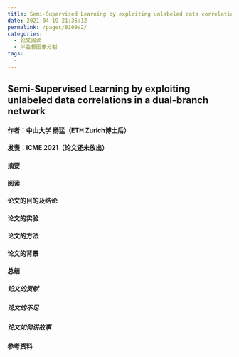 ```yaml
---
title: Semi-Supervised Learning by exploiting unlabeled data correlations in a dual-branch network
date: 2021-04-19 21:35:12
permalink: /pages/8109a2/
categories:
  - 论文阅读
  - 半监督图像分割
tags:
  - 
---
```

## Semi-Supervised Learning by exploiting unlabeled data correlations in a dual-branch network

#### 作者：中山大学 杨猛（ETH Zurich博士后）

#### 发表：ICME 2021（论文还未放出）

#### 摘要



#### 阅读



#### 论文的目的及结论



#### 论文的实验



#### 论文的方法



#### 论文的背景



#### 总结

##### 论文的贡献

##### 论文的不足

##### 论文如何讲故事

#### 参考资料
